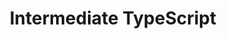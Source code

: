 ---
title: "Intermediate TypeScript"
description: "Designed for people who have landed in a TS team and want to solidify their mental model"
duration: "3 days"
order: 2
---